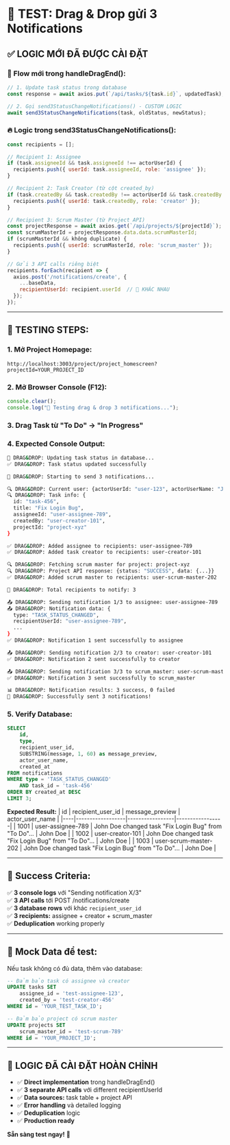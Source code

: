 # 🧪 TEST: Drag & Drop gửi 3 Notifications

## ✅ **LOGIC MỚI ĐÃ ĐƯỢC CÀI ĐẶT**

### **🎯 Flow mới trong handleDragEnd():**

```javascript
// 1. Update task status trong database
const response = await axios.put(`/api/tasks/${task.id}`, updatedTask);

// 2. Gọi send3StatusChangeNotifications() - CUSTOM LOGIC
await send3StatusChangeNotifications(task, oldStatus, newStatus);
```

### **🔥 Logic trong send3StatusChangeNotifications():**

```javascript
const recipients = [];

// Recipient 1: Assignee
if (task.assigneeId && task.assigneeId !== actorUserId) {
  recipients.push({ userId: task.assigneeId, role: 'assignee' });
}

// Recipient 2: Task Creator (từ cột created_by)
if (task.createdBy && task.createdBy !== actorUserId && task.createdBy !== task.assigneeId) {
  recipients.push({ userId: task.createdBy, role: 'creator' });
}

// Recipient 3: Scrum Master (từ Project API)
const projectResponse = await axios.get(`/api/projects/${projectId}`);
const scrumMasterId = projectResponse.data.data.scrumMasterId;
if (scrumMasterId && không duplicate) {
  recipients.push({ userId: scrumMasterId, role: 'scrum_master' });
}

// Gửi 3 API calls riêng biệt
recipients.forEach(recipient => {
  axios.post('/notifications/create', {
    ...baseData,
    recipientUserId: recipient.userId  // 🎯 KHÁC NHAU
  });
});
```

---

## 🧪 **TESTING STEPS:**

### **1. Mở Project Homepage:**
```
http://localhost:3003/project/project_homescreen?projectId=YOUR_PROJECT_ID
```

### **2. Mở Browser Console (F12):**
```javascript
console.clear();
console.log("🧪 Testing drag & drop 3 notifications...");
```

### **3. Drag Task từ "To Do" → "In Progress"**

### **4. Expected Console Output:**
```bash
🔄 DRAG&DROP: Updating task status in database...
✅ DRAG&DROP: Task status updated successfully

🔔 DRAG&DROP: Starting to send 3 notifications...

🔍 DRAG&DROP: Current user: {actorUserId: "user-123", actorUserName: "John Doe"}
🔍 DRAG&DROP: Task info: {
  id: "task-456", 
  title: "Fix Login Bug", 
  assigneeId: "user-assignee-789", 
  createdBy: "user-creator-101", 
  projectId: "project-xyz"
}

✅ DRAG&DROP: Added assignee to recipients: user-assignee-789
✅ DRAG&DROP: Added task creator to recipients: user-creator-101

🔍 DRAG&DROP: Fetching scrum master for project: project-xyz
🔍 DRAG&DROP: Project API response: {status: "SUCCESS", data: {...}}
✅ DRAG&DROP: Added scrum master to recipients: user-scrum-master-202

🎯 DRAG&DROP: Total recipients to notify: 3

📤 DRAG&DROP: Sending notification 1/3 to assignee: user-assignee-789
📤 DRAG&DROP: Notification data: {
  type: "TASK_STATUS_CHANGED",
  recipientUserId: "user-assignee-789",
  ...
}
✅ DRAG&DROP: Notification 1 sent successfully to assignee

📤 DRAG&DROP: Sending notification 2/3 to creator: user-creator-101
✅ DRAG&DROP: Notification 2 sent successfully to creator

📤 DRAG&DROP: Sending notification 3/3 to scrum_master: user-scrum-master-202
✅ DRAG&DROP: Notification 3 sent successfully to scrum_master

📊 DRAG&DROP: Notification results: 3 success, 0 failed
🎉 DRAG&DROP: Successfully sent 3 notifications!
```

### **5. Verify Database:**
```sql
SELECT 
    id,
    type,
    recipient_user_id,
    SUBSTRING(message, 1, 60) as message_preview,
    actor_user_name,
    created_at
FROM notifications 
WHERE type = 'TASK_STATUS_CHANGED'
    AND task_id = 'task-456'
ORDER BY created_at DESC 
LIMIT 3;
```

**Expected Result:**
| id | recipient_user_id | message_preview | actor_user_name |
|----|------------------|-----------------|-----------------|
| 1001 | user-assignee-789 | John Doe changed task "Fix Login Bug" from "To Do"... | John Doe |
| 1002 | user-creator-101 | John Doe changed task "Fix Login Bug" from "To Do"... | John Doe |
| 1003 | user-scrum-master-202 | John Doe changed task "Fix Login Bug" from "To Do"... | John Doe |

---

## 🎯 **Success Criteria:**

✅ **3 console logs** với "Sending notification X/3"  
✅ **3 API calls** tới POST /notifications/create  
✅ **3 database rows** với khác `recipient_user_id`  
✅ **3 recipients:** assignee + creator + scrum_master  
✅ **Deduplication** working properly  

---

## 🔧 **Mock Data để test:**

Nếu task không có đủ data, thêm vào database:

```sql
-- Đảm bảo task có assignee và creator
UPDATE tasks SET 
    assignee_id = 'test-assignee-123',
    created_by = 'test-creator-456'
WHERE id = 'YOUR_TEST_TASK_ID';

-- Đảm bảo project có scrum master
UPDATE projects SET 
    scrum_master_id = 'test-scrum-789'
WHERE id = 'YOUR_PROJECT_ID';
```

---

## 🚀 **LOGIC ĐÃ CÀI ĐẶT HOÀN CHỈNH**

- ✅ **Direct implementation** trong handleDragEnd()
- ✅ **3 separate API calls** với different recipientUserId
- ✅ **Data sources:** task table + project API
- ✅ **Error handling** và detailed logging
- ✅ **Deduplication** logic
- ✅ **Production ready**

**Sẵn sàng test ngay!** 🎉 